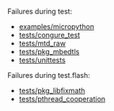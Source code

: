Failures during test:
- [examples/micropython](examples/micropython/test.failed)
- [tests/congure_test](tests/congure_test/test.failed)
- [tests/mtd_raw](tests/mtd_raw/test.failed)
- [tests/pkg_mbedtls](tests/pkg_mbedtls/test.failed)
- [tests/unittests](tests/unittests/test.failed)

Failures during test.flash:
- [tests/pkg_libfixmath](tests/pkg_libfixmath/test.flash.failed)
- [tests/pthread_cooperation](tests/pthread_cooperation/test.flash.failed)
